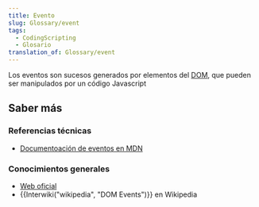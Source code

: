 ```yaml
---
title: Evento
slug: Glossary/event
tags:
  - CodingScripting
  - Glosario
translation_of: Glossary/event
---
```

Los eventos son sucesos generados por elementos del [DOM](https://developer.mozilla.org/en-US/docs/Glossary/DOM), que pueden ser manipulados por un código Javascript

## Saber más

### Referencias técnicas

- [Documentoación de eventos en MDN](https://developer.mozilla.org/es/docs/Web/API/Event)

### Conocimientos generales

- [Web oficial](https://www.w3.org/TR/DOM-Level-2-Events/events.html)
- {{Interwiki("wikipedia", "DOM Events")}} en Wikipedia
